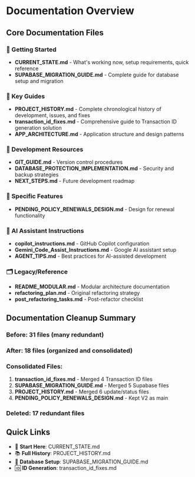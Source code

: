 # Documentation Overview

## Core Documentation Files

### 🚀 Getting Started
- **CURRENT_STATE.md** - What's working now, setup requirements, quick reference
- **SUPABASE_MIGRATION_GUIDE.md** - Complete guide for database setup and migration

### 📖 Key Guides
- **PROJECT_HISTORY.md** - Complete chronological history of development, issues, and fixes
- **transaction_id_fixes.md** - Comprehensive guide to Transaction ID generation solution
- **APP_ARCHITECTURE.md** - Application structure and design patterns

### 🔧 Development Resources
- **GIT_GUIDE.md** - Version control procedures
- **DATABASE_PROTECTION_IMPLEMENTATION.md** - Security and backup strategies
- **NEXT_STEPS.md** - Future development roadmap

### 🎯 Specific Features
- **PENDING_POLICY_RENEWALS_DESIGN.md** - Design for renewal functionality

### 🤖 AI Assistant Instructions
- **copilot_instructions.md** - GitHub Copilot configuration
- **Gemini_Code_Assist_Instructions.md** - Google AI assistant setup
- **AGENT_TIPS.md** - Best practices for AI-assisted development

### 🗂️ Legacy/Reference
- **README_MODULAR.md** - Modular architecture documentation
- **refactoring_plan.md** - Original refactoring strategy
- **post_refactoring_tasks.md** - Post-refactor checklist

## Documentation Cleanup Summary

### Before: 31 files (many redundant)
### After: 18 files (organized and consolidated)

### Consolidated Files:
1. **transaction_id_fixes.md** - Merged 4 Transaction ID files
2. **SUPABASE_MIGRATION_GUIDE.md** - Merged 5 Supabase files  
3. **PROJECT_HISTORY.md** - Merged 6 update/status files
4. **PENDING_POLICY_RENEWALS_DESIGN.md** - Kept V2 as main

### Deleted: 17 redundant files

## Quick Links

- 🏃 **Start Here**: CURRENT_STATE.md
- 📚 **Full History**: PROJECT_HISTORY.md
- 🔧 **Database Setup**: SUPABASE_MIGRATION_GUIDE.md
- 🆔 **ID Generation**: transaction_id_fixes.md